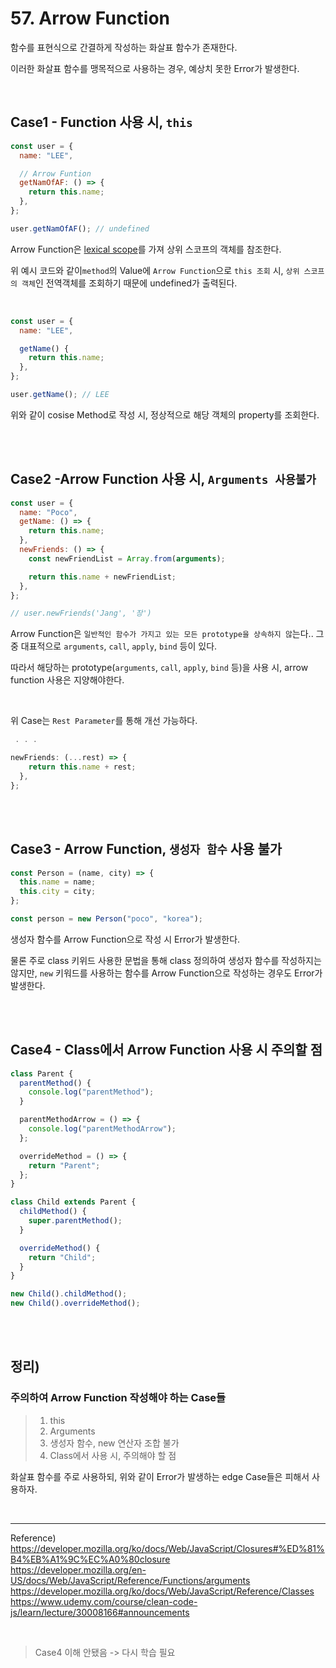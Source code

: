 # 57. Arrow Function

함수를 표현식으로 간결하게 작성하는 화살표 함수가 존재한다.

이러한 화살표 함수를 맹목적으로 사용하는 경우, 예상치 못한 Error가 발생한다.

<br/>

## Case1 - Function 사용 시, `this`

```javascript
const user = {
  name: "LEE",

  // Arrow Funtion
  getNamOfAF: () => {
    return this.name;
  },
};

user.getNamOfAF(); // undefined
```

Arrow Function은 [lexical scope](https://developer.mozilla.org/ko/docs/Web/JavaScript/Closures#%EC%96%B4%ED%9C%98%EC%A0%81_%EB%B2%94%EC%9C%84_%EC%A7%80%EC%A0%95lexical_scoping)를 가져 상위 스코프의 객체를 참조한다.

위 예시 코드와 같이`method`의 Value에 `Arrow Function`으로 `this 조회` 시, `상위 스코프의 객체`인 전역객체를 조회하기 때문에 undefined가 출력된다.

<br/>

```javascript
const user = {
  name: "LEE",

  getName() {
    return this.name;
  },
};

user.getName(); // LEE
```

위와 같이 cosise Method로 작성 시, 정상적으로 해당 객체의 property를 조회한다.

<br/>
<br/>

## Case2 -Arrow Function 사용 시, `Arguments 사용불가`

```javascript
const user = {
  name: "Poco",
  getName: () => {
    return this.name;
  },
  newFriends: () => {
    const newFriendList = Array.from(arguments);

    return this.name + newFriendList;
  },
};

// user.newFriends('Jang', '장')
```

Arrow Function은 `일반적인 함수가 가지고 있는 모든 prototype을 상속하지 않`는다.. 그 중 대표적으로 `arguments`, `call`, `apply`, `bind` 등이 있다.

따라서 해당하는 prototype(`arguments`, `call`, `apply`, `bind` 등)을 사용 시, arrow function 사용은 지양해야한다.

<br/>

위 Case는 `Rest Parameter`를 통해 개선 가능하다.

```javascript
 . . .

newFriends: (...rest) => {
    return this.name + rest;
  },
};
```

<br/>
<br/>

## Case3 - Arrow Function, `생성자 함수` 사용 불가

```javascript
const Person = (name, city) => {
  this.name = name;
  this.city = city;
};

const person = new Person("poco", "korea");
```

생성자 함수를 Arrow Function으로 작성 시 Error가 발생한다.

물론 주로 class 키위드 사용한 문법을 통해 class 정의하여 생성자 함수를 작성하지는 않지만, `new` 키워드를 사용하는 함수를 Arrow Function으로 작성하는 경우도 Error가 발생한다.

<br/>
<br/>

## Case4 - Class에서 Arrow Function 사용 시 주의할 점

```javascript
class Parent {
  parentMethod() {
    console.log("parentMethod");
  }

  parentMethodArrow = () => {
    console.log("parentMethodArrow");
  };

  overrideMethod = () => {
    return "Parent";
  };
}

class Child extends Parent {
  childMethod() {
    super.parentMethod();
  }

  overrideMethod() {
    return "Child";
  }
}

new Child().childMethod();
new Child().overrideMethod();
```

<br/>
<br/>

## 정리)

### 주의하여 Arrow Function 작성해야 하는 Case들

> 1.  this
> 2.  Arguments
> 3.  생성자 함수, new 연산자 조합 불가
> 4.  Class에서 사용 시, 주의해야 할 점

화살표 함수를 주로 사용하되, 위와 같이 Error가 발생하는 edge Case들은 피해서 사용하자.

<br/>

---

Reference)<br/>
https://developer.mozilla.org/ko/docs/Web/JavaScript/Closures#%ED%81%B4%EB%A1%9C%EC%A0%80closure<br/>
https://developer.mozilla.org/en-US/docs/Web/JavaScript/Reference/Functions/arguments<br/>
https://developer.mozilla.org/ko/docs/Web/JavaScript/Reference/Classes<br/>
https://www.udemy.com/course/clean-code-js/learn/lecture/30008166#announcements<br/>

<br/>

> Case4 이해 안됐음 -> 다시 학습 필요
